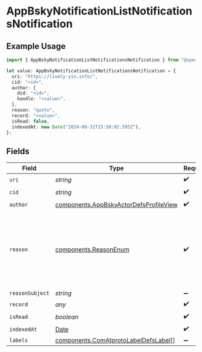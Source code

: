 # AppBskyNotificationListNotificationsNotification

## Example Usage

```typescript
import { AppBskyNotificationListNotificationsNotification } from "@speakeasy-sdks/bluesky/models/components";

let value: AppBskyNotificationListNotificationsNotification = {
  uri: "https://lively-yin.info/",
  cid: "<id>",
  author: {
    did: "<id>",
    handle: "<value>",
  },
  reason: "quote",
  record: "<value>",
  isRead: false,
  indexedAt: new Date("2024-08-31T15:50:02.595Z"),
};
```

## Fields

| Field                                                                                                  | Type                                                                                                   | Required                                                                                               | Description                                                                                            |
| ------------------------------------------------------------------------------------------------------ | ------------------------------------------------------------------------------------------------------ | ------------------------------------------------------------------------------------------------------ | ------------------------------------------------------------------------------------------------------ |
| `uri`                                                                                                  | *string*                                                                                               | :heavy_check_mark:                                                                                     | N/A                                                                                                    |
| `cid`                                                                                                  | *string*                                                                                               | :heavy_check_mark:                                                                                     | N/A                                                                                                    |
| `author`                                                                                               | [components.AppBskyActorDefsProfileView](../../models/components/appbskyactordefsprofileview.md)       | :heavy_check_mark:                                                                                     | N/A                                                                                                    |
| `reason`                                                                                               | [components.ReasonEnum](../../models/components/reasonenum.md)                                         | :heavy_check_mark:                                                                                     | Expected values are 'like', 'repost', 'follow', 'mention', 'reply', 'quote', and 'starterpack-joined'. |
| `reasonSubject`                                                                                        | *string*                                                                                               | :heavy_minus_sign:                                                                                     | N/A                                                                                                    |
| `record`                                                                                               | *any*                                                                                                  | :heavy_check_mark:                                                                                     | N/A                                                                                                    |
| `isRead`                                                                                               | *boolean*                                                                                              | :heavy_check_mark:                                                                                     | N/A                                                                                                    |
| `indexedAt`                                                                                            | [Date](https://developer.mozilla.org/en-US/docs/Web/JavaScript/Reference/Global_Objects/Date)          | :heavy_check_mark:                                                                                     | N/A                                                                                                    |
| `labels`                                                                                               | [components.ComAtprotoLabelDefsLabel](../../models/components/comatprotolabeldefslabel.md)[]           | :heavy_minus_sign:                                                                                     | N/A                                                                                                    |